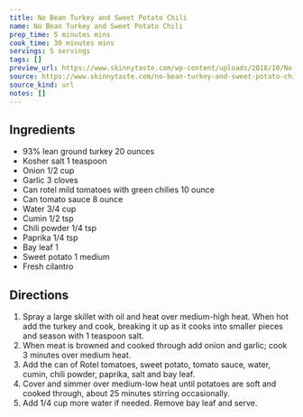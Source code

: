 ```yaml
---
title: No Bean Turkey and Sweet Potato Chili
name: No Bean Turkey and Sweet Potato Chili
prep_time: 5 minutes mins
cook_time: 30 minutes mins
servings: 5 servings
tags: []
preview_url: https://www.skinnytaste.com/wp-content/uploads/2018/10/No-Bean-Turkey-Chili-1-9-520x520.jpg
source: https://www.skinnytaste.com/no-bean-turkey-and-sweet-potato-chili/
source_kind: url
notes: []
---
```


## Ingredients
- 93% lean ground turkey 20 ounces
- Kosher salt 1 teaspoon
- Onion 1/2 cup
- Garlic 3 cloves
- Can rotel mild tomatoes with green chilies 10 ounce
- Can tomato sauce 8 ounce
- Water 3/4 cup
- Cumin 1/2 tsp
- Chili powder 1/4 tsp
- Paprika 1/4 tsp
- Bay leaf 1
- Sweet potato 1 medium
- Fresh cilantro


## Directions
1. Spray a large skillet with oil and heat over medium-high heat. When hot add the turkey and cook, breaking it up as it cooks into smaller pieces and season with 1 teaspoon salt.
2. When meat is browned and cooked through add onion and garlic; cook 3 minutes over medium heat.
3. Add the can of Rotel tomatoes, sweet potato, tomato sauce, water, cumin, chili powder, paprika, salt and bay leaf.
4. Cover and simmer over medium-low heat until potatoes are soft and cooked through, about 25 minutes stirring occasionally.
5. Add 1/4 cup more water if needed. Remove bay leaf and serve.
